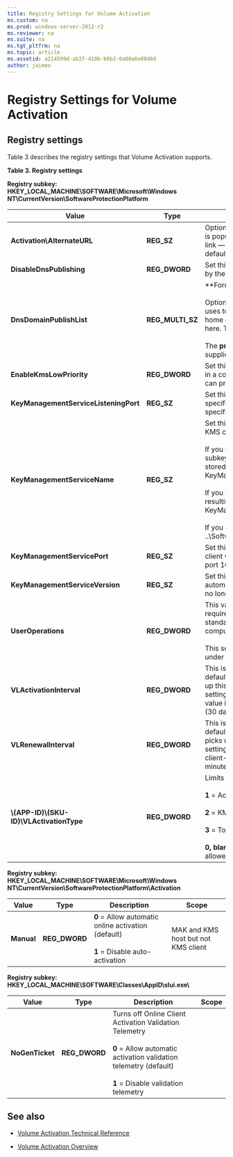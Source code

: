 ```yaml
---
title: Registry Settings for Volume Activation
ms.custom: na
ms.prod: windows-server-2012-r2
ms.reviewer: na
ms.suite: na
ms.tgt_pltfrm: na
ms.topic: article
ms.assetid: a214599d-ab2f-410b-b6b2-0a00a6e88468
author: jaimeo
---
```

# Registry Settings for Volume Activation
  
## Registry settings  
Table 3 describes the registry settings that Volume Activation supports.  
  
**Table 3. Registry settings**  
  
**Registry subkey: HKEY\_LOCAL\_MACHINE\\SOFTWARE\\Microsoft\\Windows NT\\CurrentVersion\\SoftwareProtectionPlatform**  
  
|Value|Type|Description|Scope|  
|---------|--------|---------------|---------|  
|**Activation\\AlternateURL**|**REG\_SZ**|Optionally contains an administrator\-provided URL. If this key is populated, some activation dialog boxes will include a new link — **Learn About Activation Online** — that opens in the default browser.|All|  
|**DisableDnsPublishing**|**REG\_DWORD**|Set this to a non\-zero value to block auto\-publishing to DNS by the KMS host.|KMS|  
|**DnsDomainPublishList**|**REG\_MULTI\_SZ**|**Format:***domain\_name, <priority>, <weight>*<br /><br />Optionally contains a list of fully qualified domains that KMS uses to auto\-publish its DNS service \(SRV\) record. The KMS home domain is always used, so it is not necessary to include it here. This depends on the **DisableDnsPublishing** value.<br /><br />The **priority** and **weight** parameters are optional. If not supplied, these are set to **0** in the SRV record.|KMS|  
|**EnableKmsLowPriority**|**REG\_DWORD**|Set this to a non\-zero value to minimize contention from KMS in a co\-hosted environment. Note that on a busy system, this can prevent the KMS host from maintaining a sufficient count.|KMS|  
|**KeyManagementServiceListeningPort**|**REG\_SZ**|Set this on the KMS host to force KMS to listen on the TCP port specified. The host uses TCP port 1688 if this value is not specified.|KMS|  
|**KeyManagementServiceName**|**REG\_SZ**|Set this value to force the use of a specific KMS host by the KMS client. No default.<br /><br />If you specify both App\-ID and SKU\-ID, this is created in a subkey under which the value is stored:..\\SoftwareProtectionPlatform\\APPID\_GUID\\SKUID\_GUID\\ KeyManagementServiceName<br /><br />If you specify only App\-ID, SKU\-ID is not allowed, and the resulting key is: ..\\SoftwareProtection\\APPID\_GUID\\ KeyManagementServiceName<br /><br />If you specify neither App\-ID nor SKU\-ID, the resulting key is: ..\\SoftwareProtectionPlatform|KMS client|  
|**KeyManagementServicePort**|**REG\_SZ**|Set this to force the use of a specific TCP port by the KMS client when it communicates with a KMS. The client uses port 1688 if this value is not specified.|KMS client|  
|**KeyManagementServiceVersion**|**REG\_SZ**|Set this for Microsoft Operations Manager \(MOM\) 2005 automatic discovery of the KMS. Delete this value if the KMS is no longer functional on the computer.|KMS|  
|**UserOperations**|**REG\_DWORD**|This value does not exist by default, and the default is **0**, which requires elevation. Create this value and set it to **1** to enable standard users to install product keys and activate and rearm computers without requiring elevation.<br /><br />This setting can also be configured by GPOs, which are stored under the **\\policies** registry subkey.|All \(not just KMS\)|  
|**VLActivationInterval**|**REG\_DWORD**|This is set initially on both KMS server and client sides. The default is 120 minutes \(2 hours\). The KMS client initially picks up this interval from the registry but switches to the KMS setting after it receives the first KMS response. The minimum value is 15 minutes, and the maximum is 43,200 minutes \(30 days\).|KMS Client and Server|  
|**VLRenewalInterval**|**REG\_DWORD**|This is set initially on both KMS server and client sides. The default is 10,080 minutes \(7 days\). The KMS client initially picks up this interval from the registry but switches to the KMS setting after it receives the first KMS response. As a result, the client\-side setting will never be used. The minimum value is 15 minutes, and the maximum is 43,200 minutes \(30 days\).|KMS Client and Server|  
|**\\\(APP\-ID\)\\\(SKU\-ID\)\\VLActivationType**|**REG\_DWORD**|Limits the type of activation to a single type.<br /><br />**1** \= Active Directory activation only<br /><br />**2** \= KMS activation only<br /><br />**3** \= Token activation only<br /><br />**0, blank, or values other than 1\-3** \= all activation types allowed \(default value\)|\[???\]|  
  
**Registry subkey: HKEY\_LOCAL\_MACHINE\\SOFTWARE\\Microsoft\\Windows NT\\CurrentVersion\\SoftwareProtectionPlatform\\Activation**  
  
|**Value**|**Type**|**Description**|**Scope**|  
|-------------|------------|-------------------|-------------|  
|**Manual**|**REG\_DWORD**|**0** \= Allow automatic online activation \(default\)<br /><br />**1** \= Disable auto\-activation|MAK and KMS host but not KMS client|  
  
**Registry subkey: HKEY\_LOCAL\_MACHINE\\SOFTWARE\\Classes\\AppID\\slui.exe\\**  
  
|Value|Type|Description|Scope|  
|---------|--------|---------------|---------|  
|**NoGenTicket**|**REG\_DWORD**|Turns off Online Client Activation Validation Telemetry<br /><br />**0** \= Allow automatic  activation validation telemetry \(default\)<br /><br />**1** \= Disable validation telemetry||  
  
## See also  
  
-   [Volume Activation Technical Reference](Volume-Activation-Technical-Reference.md)  
  
-   [Volume Activation Overview](Volume-Activation-Overview.md)  
  

